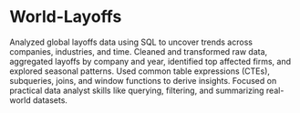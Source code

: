 # World-Layoffs
Analyzed global layoffs data using SQL to uncover trends across companies, industries, and time. Cleaned and transformed raw data, aggregated layoffs by company and year, identified top affected firms, and explored seasonal patterns. Used common table expressions (CTEs), subqueries, joins, and window functions to derive insights. Focused on practical data analyst skills like querying, filtering, and summarizing real-world datasets.
